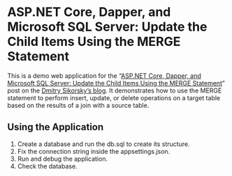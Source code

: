 # ASP.NET Core, Dapper, and Microsoft SQL Server: Update the Child Items Using the MERGE Statement
This is a demo web application for the
“[ASP.NET Core, Dapper, and Microsoft SQL Server: Update the Child Items Using the MERGE Statement](https://medium.com/@dmitry.a.sikorsky/asp-net-core-dapper-and-microsoft-sql-server-update-the-child-items-using-the-merge-statement-30498fb1abf0)”
post on the [Dmitry Sikorsky’s blog](https://medium.com/@dmitry.a.sikorsky). It demonstrates how to use the MERGE statement
to perform insert, update, or delete operations on a target table based on the results of a join with a source table.

## Using the Application

1. Create a database and run the db.sql to create its structure.
2. Fix the connection string inside the appsettings.json.
3. Run and debug the application.
4. Check the database.